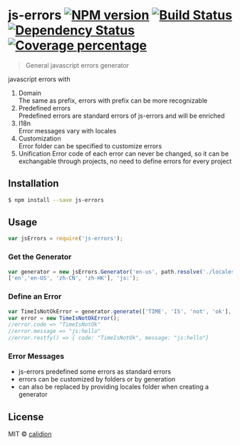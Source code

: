 # js-errors [![NPM version][npm-image]][npm-url] [![Build Status][travis-image]][travis-url] [![Dependency Status][daviddm-image]][daviddm-url] [![Coverage percentage][coveralls-image]][coveralls-url]
> General javascript errors generator

javascript errors with
1. Domain   
   The same as prefix, errors with prefix can be more recognizable
2. Predefined errors   
   Predefined errors are standard errors of js-errors and will be enriched
3. I18n   
   Error messages vary with locales
4. Customization   
   Error folder can be specified to customize errors
5. Unification
   Error code of each error can never be changed, so it can be exchangable through projects, no need to define errors for every project

## Installation

```sh
$ npm install --save js-errors
```

## Usage

```js
var jsErrors = require('js-errors');
```

### Get the Generator

```js
var generator = new jsErrors.Generator('en-us', path.resolve('./locales'), 
['en','en-US', 'zh-CN', 'zh-HK'], 'js:');
```

### Define an Error

```js
var TimeIsNotOkError = generator.generate(['TIME', 'IS', 'not', 'ok'], 'hello', 'en-US');
var error = new TimeIsNotOkError();
//error.code => "TimeIsNotOk"
//error.message => "js:hello"
//error.restfy() => { code: "TimeIsNotOk", message: "js:hello"}
```

### Error Messages

* js-errors predefined some errors as standard errors
* errors can be customized by folders or by generation
* can also be replaced by providing locales folder when creating a generator


## License

MIT © [calidion](blog.3gcnbeta.com)


[npm-image]: https://badge.fury.io/js/js-errors.svg
[npm-url]: https://npmjs.org/package/js-errors
[travis-image]: https://travis-ci.org/JS-Errors/js-errors.svg?branch=master
[travis-url]: https://travis-ci.org/JS-Errors/js-errors
[daviddm-image]: https://david-dm.org/JS-Errors/js-errors.svg?theme=shields.io
[daviddm-url]: https://david-dm.org/JS-Errors/js-errors
[coveralls-image]: https://coveralls.io/repos/JS-Errors/js-errors/badge.svg
[coveralls-url]: https://coveralls.io/r/JS-Errors/js-errors
